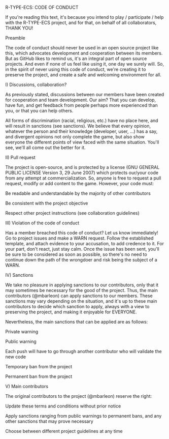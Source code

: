 R-TYPE-ECS: CODE OF CONDUCT

If you're reading this text, it's because you intend to play / participate / help with the R-TYPE-ECS project, and for that, on behalf of all collaborators, THANK YOU!

Preamble

The code of conduct should never be used in an open source project like this, which advocates development and cooperation between its members. But as GitHub likes to remind us, it's an integral part of open source projects. And even if none of us feel like using it, one day we surely will. So, in the spirit of never using this code of conduct, we're creating it to preserve the project, and create a safe and welcoming environment for all.

I) Discussions, collaboration?

As previously stated, discussions between our members have been created for cooperation and team development. Our aim? That you can develop, have fun, and get feedback from people perhaps more experienced than you, or that you can help others.

All forms of discrimination (racial, religious, etc.) have no place here, and will result in sanctions (see sanctions). We believe that every opinion, whatever the person and their knowledge (developer, user, ...) has a say, and divergent opinions not only complete the game, but also show everyone the different points of view faced with the same situation. You'll see, we'll all come out the better for it.

II) Pull request

The project is open-source, and is protected by a license (GNU GENERAL PUBLIC LICENSE Version 3, 29 June 2007) which protects our/your code from any attempt at commercialization. So, anyone is free to request a pull request, modify or add content to the game. However, your code must:

Be readable and understandable by the majority of other contributors

Be consistent with the project objective

Respect other project instructions (see collaboration guidelines)

III) Violation of the code of conduct

Has a member breached this code of conduct? Let us know immediately! Go to project issues and make a WARN request. Follow the established template, and attach evidence to your accusation, to add credence to it. For your part, don't react, just stay calm. Once the issue has been sent, you'll be sure to be considered as soon as possible, so there's no need to continue down the path of the wrongdoer and risk being the subject of a WARN.

IV) Sanctions

We take no pleasure in applying sanctions to our contributors, only that it may sometimes be necessary for the good of the project. Thus, the main contributors (@mbarleon) can apply sanctions to our members. These sanctions may vary depending on the situation, and it's up to these main contributors to decide which sanction to apply, always with a view to preserving the project, and making it enjoyable for EVERYONE.

Nevertheless, the main sanctions that can be applied are as follows:

Private warning

Public warning

Each push will have to go through another contributor who will validate the new code

Temporary ban from the project

Permanent ban from the project

V) Main contributors

The original contributors to the project (@mbarleon) reserve the right:

Update these terms and conditions without prior notice

Apply sanctions ranging from public warnings to permanent bans, and any other sanctions that may prove necessary

Choose between different project guidelines at any time
